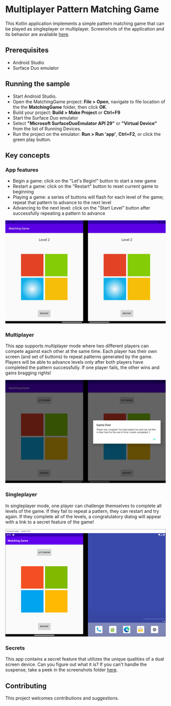 # Multiplayer Pattern Matching Game

This Kotlin application implements a simple pattern matching game that can be played as singleplayer or multiplayer. Screenshots of the application and its behavior are available [here](screenshots/).

## Prerequisites

* Android Studio
* Surface Duo emulator

## Running the sample

* Start Android Studio.
* Open the MatchingGame project: **File > Open**, navigate to file location of the  the **MatchingGame** folder, then click **OK**.
* Build your project: **Build > Make Project** or **Ctrl+F9**
* Start the Surface Duo emulator
* Select **"Microsoft SurfaceDuoEmulator API 29"** or **"Virtual Device"** from the list of Running Devices.
* Run the project on the emulator: **Run > Run 'app'**, **Ctrl+F2**, or click the green play button.

## Key concepts

### App features

* Begin a game: click on the "Let's Begin!" button to start a new game
* Restart a game: click on the "Restart" button to reset current game to beginning
* Playing a game: a series of buttons will flash for each level of the game; repeat that pattern to advance to the next level
* Advancing to the next level: click on the "Start Level" button after successfully repeating a pattern to advance

![Game in multiplayer mode when pattern is being played](screenshots/game_multiplayer_pattern.jpg)

### Multiplayer

This app supports multiplayer mode where two different players can compete against each other at the same time. Each player has their own screen (and set of buttons) to repeat patterns generated by the game. Players will be able to advance levels only after both players have completed the pattern successfully. If one player fails, the other wins and gains bragging rights!

![Game in multiplayer mode when pattern is being played](screenshots/game_multiplayer_gameover.jpg)

### Singleplayer

In singleplayer mode, one player can challenge themselves to complete all levels of the game. If they fail to repeat a pattern, they can restart and try again. If they complete all of the levels, a congratulatory dialog will appear with a link to a secret feature of the game!

![Start screen of game in singleplayer mode](screenshots/game_singleplayer_start.png)

### Secrets

This app contains a secret feature that utilizes the unique qualities of a dual screen device. Can you figure out what it is? If you can't handle the suspense, take a peek in the screenshots folder [here](screenshots/).

## Contributing

This project welcomes contributions and suggestions.
